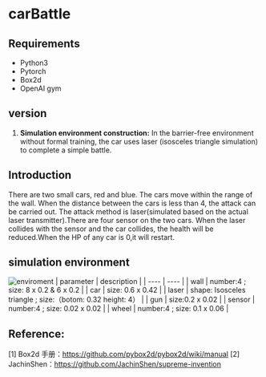 # carBattle
## Requirements
- Python3
- Pytorch
- Box2d
- OpenAI gym
## version
1. **Simulation environment construction:** In the barrier-free environment without formal training, the car uses laser (isosceles triangle simulation) to complete a simple battle.

## Introduction
There are two small cars, red and blue. The cars move within the range of the wall. When the distance between the cars is less than 4, the attack can be carried out. The attack method is laser(simulated based on the actual laser transmitter).There are four sensor on the two cars. When the laser collides with the sensor and the car collides, the health will be reduced.When the HP of any car is 0,it will restart.
## simulation environment 
![enviroment](imgs/enviroment.gif)
| parameter   |  description  |
| ----  | ----  |
| wall | number:4 ; size: 8 x 0.2 & 6 x 0.2 |
| car | size: 0.6 x 0.42 |
| laser | shape: Isosceles triangle ; size:（botom: 0.32 height: 4） |
| gun | size:0.2 x 0.02 |
| sensor | number:4 ; size: 0.02 x 0.02 |
| wheel | number:4 ; size: 0.1 x 0.06 |

## Reference:
[1] Box2d 手册：https://github.com/pybox2d/pybox2d/wiki/manual
[2] JachinShen：https://github.com/JachinShen/supreme-invention


